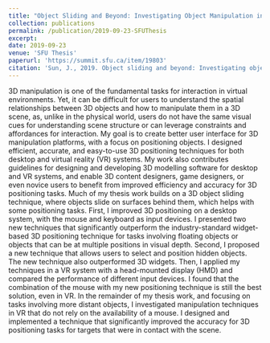 ```yaml
---
title: "Object Sliding and Beyond: Investigating Object Manipulation in 3D User Interfaces"
collection: publications
permalink: /publication/2019-09-23-SFUThesis
excerpt:
date: 2019-09-23
venue: 'SFU Thesis'
paperurl: 'https://summit.sfu.ca/item/19803'
citation: 'Sun, J., 2019. Object sliding and beyond: Investigating object manipulation in 3D user interfaces (Doctoral dissertation, Communication, Art & Technology: School of Interactive Arts and Technology).'
---
```

3D manipulation is one of the fundamental tasks for interaction in virtual environments. Yet, it can be difficult for users to understand the spatial relationships between 3D objects and how to manipulate them in a 3D scene, as, unlike in the physical world, users do not have the same visual cues for understanding scene structure or can leverage constraints and affordances for interaction. My goal is to create better user interface for 3D manipulation platforms, with a focus on positioning objects. I designed efficient, accurate, and easy-to-use 3D positioning techniques for both desktop and virtual reality (VR) systems. My work also contributes guidelines for designing and developing 3D modelling software for desktop and VR systems, and enable 3D content designers, game designers, or even novice users to benefit from improved efficiency and accuracy for 3D positioning tasks. Much of my thesis work builds on a 3D object sliding technique, where objects slide on surfaces behind them, which helps with some positioning tasks. First, I improved 3D positioning on a desktop system, with the mouse and keyboard as input devices. I presented two new techniques that significantly outperform the industry-standard widget- based 3D positioning technique for tasks involving floating objects or objects that can be at multiple positions in visual depth. Second, I proposed a new technique that allows users to select and position hidden objects. The new technique also outperformed 3D widgets. Then, I applied my techniques in a VR system with a head-mounted display (HMD) and compared the performance of different input devices. I found that the combination of the mouse with my new positioning technique is still the best solution, even in VR. In the remainder of my thesis work, and focusing on tasks involving more distant objects, I investigated manipulation techniques in VR that do not rely on the availability of a mouse. I designed and implemented a technique that significantly improved the accuracy for 3D positioning tasks for targets that were in contact with the scene.
